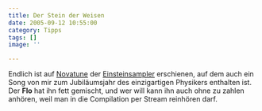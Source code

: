 ```yaml
---
title: Der Stein der Weisen
date: 2005-09-12 10:55:00
category: Tipps
tags: []
image: ''

---
```


Endlich ist auf [Novatune](http://www.novatune.de) der [Einsteinsampler](http://shop.novacrossmedia.de/?http://shop.novacrossmedia.de/catalog/product_info.php?products_id=154) erschienen, auf dem auch ein Song von mir zum Jubiläumsjahr des einzigartigen Physikers enthalten ist. Der **Flo** hat ihn fett gemischt, und wer will kann ihn auch ohne zu zahlen anhören, weil man in die Compilation per Stream reinhören darf.
